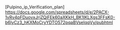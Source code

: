 [Pulpino_ip_Verification_plan] https://docs.google.com/spreadsheets/d/e/2PACX-1vRv4pFDuovxJrjZQiFEk60aXKkH_BK1IKLXgs3FFsK0-b6lyCz3_hKXMoCryYDTO572pqaBVseIqqVy/pubhtml
